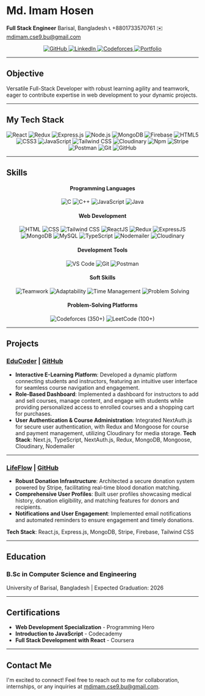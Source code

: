 # Md. Imam Hosen

**Full Stack Engineer**
Barisal, Bangladesh
📞 +8801733570761
✉️ [mdimam.cse9.bu@gmail.com](mailto:mdimam.cse9.bu@gmail.com)

<div align="center">
  <a href="https://github.com/mdimamhosen">
    <img src="https://img.icons8.com/ios-filled/50/000000/github.png" alt="GitHub" />
  </a>
  <a href="https://www.linkedin.com/in/mdimam02/">
    <img src="https://img.icons8.com/ios-filled/50/000000/linkedin.png" alt="LinkedIn" />
  </a>
  <a href="https://codeforces.com/profile/Imam02">
    <img src="https://img.icons8.com/ios-filled/50/000000/codeforces.png" alt="Codeforces" />
  </a>
  <a href="https://imam-hosen.netlify.app/">
    <img src="https://img.icons8.com/ios-filled/50/000000/domain.png" alt="Portfolio" />
  </a>
</div>

---

## Objective

Versatile Full-Stack Developer with robust learning agility and teamwork, eager to contribute expertise in web development to your dynamic projects.

---

## My Tech Stack

<p align="center">
  <img src="https://img.shields.io/badge/React-20232A?style=for-the-badge&logo=react&logoColor=61DAFB" alt="React" />
  <img src="https://img.shields.io/badge/Redux-593D88?style=for-the-badge&logo=redux&logoColor=white" alt="Redux" />
  <img src="https://img.shields.io/badge/Express.js-000000?style=for-the-badge&logo=express&logoColor=white" alt="Express.js" />
  <img src="https://img.shields.io/badge/Node.js-339933?style=for-the-badge&logo=nodedotjs&logoColor=white" alt="Node.js" />
  <img src="https://img.shields.io/badge/MongoDB-4EA94B?style=for-the-badge&logo=mongodb&logoColor=white" alt="MongoDB" />
  <img src="https://img.shields.io/badge/Firebase-5f6368?style=for-the-badge&logo=firebase&logoColor=FFCC30" alt="Firebase" />
  <img src="https://img.shields.io/badge/HTML5-E34F26?style=for-the-badge&logo=html5&logoColor=white" alt="HTML5" />
  <img src="https://img.shields.io/badge/CSS3-1572B6?style=for-the-badge&logo=css3&logoColor=white" alt="CSS3" />
  <img src="https://img.shields.io/badge/JavaScript-323330?style=for-the-badge&logo=javascript&logoColor=F7DF1E" alt="JavaScript" />
  <img src="https://img.shields.io/badge/Tailwind_CSS-38B2AC?style=for-the-badge&logo=tailwind-css&logoColor=white" alt="Tailwind CSS" />
  <img src="https://img.shields.io/badge/Cloudinary-3448C5?style=for-the-badge&logo=cloudinary-css&logoColor=white" alt="Cloudinary" />
  <img src="https://img.shields.io/badge/npm-CB3837?style=for-the-badge&logo=npm&logoColor=white" alt="Npm" />
  <img src="https://img.shields.io/badge/Stripe-635BFF?style=for-the-badge&logo=stripe&logoColor=white" alt="Stripe" />
  <img src="https://img.shields.io/badge/Postman-FF6C37?style=for-the-badge&logo=Postman&logoColor=white" alt="Postman" />
  <img src="https://img.shields.io/badge/Git-F44D27?style=for-the-badge&logo=git&logoColor=white" alt="Git" />
  <img src="https://img.shields.io/badge/GitHub-100000?style=for-the-badge&logo=github&logoColor=white" alt="GitHub" />
</p>

---

## Skills

<div align="center">
  <h4>Programming Languages</h4>
  <p>
    <img src="https://img.icons8.com/color/48/000000/c-programming.png" alt="C" />
    <img src="https://img.icons8.com/color/48/000000/c-plus-plus-logo.png" alt="C++" />
    <img src="https://img.icons8.com/color/48/000000/javascript.png" alt="JavaScript" />
    <img src="https://img.icons8.com/color/48/000000/java-coffee-cup-logo.png" alt="Java" />
  </p>

  <h4>Web Development</h4>
  <p>
    <img src="https://img.icons8.com/ios-filled/48/000000/html-5.png" alt="HTML" />
    <img src="https://img.icons8.com/ios-filled/48/000000/css3.png" alt="CSS" />
    <img src="https://img.icons8.com/ios-filled/48/000000/tailwindcss.png" alt="Tailwind CSS" />
    <img src="https://img.icons8.com/ios-filled/48/000000/react-native.png" alt="ReactJS" />
    <img src="https://img.icons8.com/ios-filled/48/000000/redux.png" alt="Redux" />
    <img src="https://img.icons8.com/ios-filled/48/000000/express-js.png" alt="ExpressJS" />
    <img src="https://img.icons8.com/ios-filled/48/000000/mongodb.png" alt="MongoDB" />
    <img src="https://img.icons8.com/ios-filled/48/000000/mysql-logo.png" alt="MySQL" />
    <img src="https://img.icons8.com/ios-filled/48/000000/typescript.png" alt="TypeScript" />
    <img src="https://img.icons8.com/ios-filled/48/000000/nodemailer.png" alt="Nodemailer" />
    <img src="https://img.icons8.com/ios-filled/48/000000/cloudinary.png" alt="Cloudinary" />
  </p>

  <h4>Development Tools</h4>
  <p>
    <img src="https://img.icons8.com/ios-filled/48/000000/visual-studio-code-2019.png" alt="VS Code" />
    <img src="https://img.icons8.com/ios-filled/48/000000/git.png" alt="Git" />
    <img src="https://img.icons8.com/ios-filled/48/000000/postman.png" alt="Postman" />
  </p>

  <h4>Soft Skills</h4>
  <p>
    <img src="https://img.icons8.com/ios-filled/48/000000/team.png" alt="Teamwork" />
    <img src="https://img.icons8.com/ios-filled/48/000000/adaptability.png" alt="Adaptability" />
    <img src="https://img.icons8.com/ios-filled/48/000000/time-management.png" alt="Time Management" />
    <img src="https://img.icons8.com/ios-filled/48/000000/problem-solving.png" alt="Problem Solving" />
  </p>

  <h4>Problem-Solving Platforms</h4>
  <p>
    <img src="https://img.icons8.com/ios-filled/48/000000/codeforces.png" alt="Codeforces" /> (350+)
    <img src="https://img.icons8.com/ios-filled/48/000000/leetcode.png" alt="LeetCode" /> (100+)
  </p>
</div>

---

## Projects

### [EduCoder](your-educoder-live-link) | [GitHub](your-educoder-github-link)

- **Interactive E-Learning Platform**: Developed a dynamic platform connecting students and instructors, featuring an intuitive user interface for seamless course navigation and engagement.
- **Role-Based Dashboard**: Implemented a dashboard for instructors to add and sell courses, manage content, and engage with students while providing personalized access to enrolled courses and a shopping cart for purchases.
- **User Authentication & Course Administration**: Integrated NextAuth.js for secure user authentication, with Redux and Mongoose for course and payment management, utilizing Cloudinary for media storage.
  **Tech Stack**: Next.js, TypeScript, NextAuth.js, Redux, MongoDB, Mongoose, Cloudinary, Nodemailer

---

### [LifeFlow](your-lifeflow-live-link) | [GitHub](your-lifeflow-github-link)

- **Robust Donation Infrastructure**: Architected a secure donation system powered by Stripe, facilitating real-time blood donation matching.
- **Comprehensive User Profiles**: Built user profiles showcasing medical history, donation eligibility, and matching features for donors and recipients.
- **Notifications and User Engagement**: Implemented email notifications and automated reminders to ensure engagement and timely donations.

**Tech Stack**: React.js, Express.js, MongoDB, Stripe, Firebase, Tailwind CSS

---

## Education

### B.Sc in Computer Science and Engineering

University of Barisal, Bangladesh | Expected Graduation: 2026

---

## Certifications

- **Web Development Specialization** - Programming Hero
- **Introduction to JavaScript** - Codecademy
- **Full Stack Development with React** - Coursera

---

## Contact Me

I'm excited to connect! Feel free to reach out to me for collaboration, internships, or any inquiries at [mdimam.cse9.bu@gmail.com](mailto:mdimam.cse9.bu@gmail.com).
